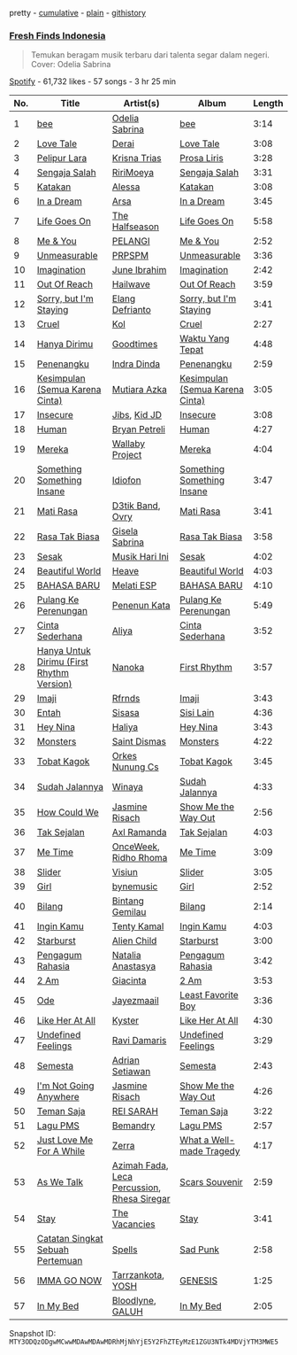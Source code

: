 pretty - [cumulative](/playlists/cumulative/37i9dQZF1DWSGWRWu30rg7.md) - [plain](/playlists/plain/37i9dQZF1DWSGWRWu30rg7) - [githistory](https://github.githistory.xyz/mackorone/spotify-playlist-archive/blob/main/playlists/plain/37i9dQZF1DWSGWRWu30rg7)

### [Fresh Finds Indonesia](https://open.spotify.com/playlist/37i9dQZF1DWSGWRWu30rg7)

> Temukan beragam musik terbaru dari talenta segar dalam negeri\. Cover:  Odelia Sabrina

[Spotify](https://open.spotify.com/user/spotify) - 61,732 likes - 57 songs - 3 hr 25 min

| No. | Title | Artist(s) | Album | Length |
|---|---|---|---|---|
| 1 | [bee](https://open.spotify.com/track/4EZ3IdGeZ6fKohfurNd5w8) | [Odelia Sabrina](https://open.spotify.com/artist/6B5OOUXDbJT2heXdZuGOKs) | [bee](https://open.spotify.com/album/15OeZDE7oYEG0SuxNzI4zP) | 3:14 |
| 2 | [Love Tale](https://open.spotify.com/track/0xuguGT4hciIZWGswErWMB) | [Derai](https://open.spotify.com/artist/5sCGE57PAwZPpH4c2sNCwn) | [Love Tale](https://open.spotify.com/album/1xmXP9wEPOCbwYCHanF7yO) | 3:08 |
| 3 | [Pelipur Lara](https://open.spotify.com/track/2HV3dzh8I91BSzSqeutE88) | [Krisna Trias](https://open.spotify.com/artist/14uIEY2id29DkY0FzZWuM0) | [Prosa Liris](https://open.spotify.com/album/0Ns2QUXdYLaSVn54qPhdMY) | 3:28 |
| 4 | [Sengaja Salah](https://open.spotify.com/track/2DE7dbjYptPP9UZyo6fAp6) | [RiriMoeya](https://open.spotify.com/artist/1lRZLZkris2oSYTwkkHXMx) | [Sengaja Salah](https://open.spotify.com/album/78ZsMEndgNH1FJ4NE4XcBs) | 3:31 |
| 5 | [Katakan](https://open.spotify.com/track/5xdwuqNy6pwXa8pbv1JO7d) | [Alessa](https://open.spotify.com/artist/6KPOKd7taNna1xLsfpalli) | [Katakan](https://open.spotify.com/album/2MrzRQnOKHGspnRFZSS0cF) | 3:08 |
| 6 | [In a Dream](https://open.spotify.com/track/5g7yc8xn6DoHepHQ7Ibgfy) | [Arsa](https://open.spotify.com/artist/7kBtFbxYd9VEjLiAanHdll) | [In a Dream](https://open.spotify.com/album/2TTCDbwyNqIFVcCo53UYcD) | 3:45 |
| 7 | [Life Goes On](https://open.spotify.com/track/3ylf5ejAWmIizvLObR5luI) | [The Halfseason](https://open.spotify.com/artist/53ylvZ5gioMqmF4RrjD3xt) | [Life Goes On](https://open.spotify.com/album/7mvyoKbbJDmkp6TZIF3OlI) | 5:58 |
| 8 | [Me & You](https://open.spotify.com/track/6hZcE414J6gtKuiR6KDkaC) | [PELANGI](https://open.spotify.com/artist/2AL2uKIBz2eqKAUYz1Oh3S) | [Me & You](https://open.spotify.com/album/4y4fmCM1fzPfTh4YovQL4d) | 2:52 |
| 9 | [Unmeasurable](https://open.spotify.com/track/6z9s9NeZ5F4cOg0XJqUVsd) | [PRPSPM](https://open.spotify.com/artist/06kVhJd3vDKHaDBcFuJXuN) | [Unmeasurable](https://open.spotify.com/album/2A2zFQF6ZVztcArn4DkoDC) | 3:36 |
| 10 | [Imagination](https://open.spotify.com/track/3OP9k2dSOZRcImywnFJFxd) | [June Ibrahim](https://open.spotify.com/artist/0dqnZDgGTIRakRjMHWXILw) | [Imagination](https://open.spotify.com/album/1w9eN0bFdJpa612ho4o88L) | 2:42 |
| 11 | [Out Of Reach](https://open.spotify.com/track/7ao16QsbKBFY4GIdbNwSpm) | [Hailwave](https://open.spotify.com/artist/4Loj7aetEeCGbHRuHEPgKr) | [Out Of Reach](https://open.spotify.com/album/3YP6xVy4d4UtGKbwPD7RU9) | 3:59 |
| 12 | [Sorry, but I'm Staying](https://open.spotify.com/track/0OTHYWhEKwO5sBbaxmYYYz) | [Elang Defrianto](https://open.spotify.com/artist/2GaPhI05VetWfykxH7L3oP) | [Sorry, but I'm Staying](https://open.spotify.com/album/6seMS7Rb6kDCdZdqmRhlbI) | 3:41 |
| 13 | [Cruel](https://open.spotify.com/track/0odvYVQm4CqsPY2gj8bXJk) | [Kol](https://open.spotify.com/artist/2B30Nyq8DkSK4MkUDlKSnd) | [Cruel](https://open.spotify.com/album/6vyFx6HlUeF9XgLwPn9uPc) | 2:27 |
| 14 | [Hanya Dirimu](https://open.spotify.com/track/3RET01El3Mf8EI7EV46QoQ) | [Goodtimes](https://open.spotify.com/artist/654qoCgAZoF8V2Qc7UwyWZ) | [Waktu Yang Tepat](https://open.spotify.com/album/12NP1RFzpVo1nRf9rnZrHV) | 4:48 |
| 15 | [Penenangku](https://open.spotify.com/track/1MVCilul0HsnUQHHbU140v) | [Indra Dinda](https://open.spotify.com/artist/43iqi0XNbocWHIm6l4GJy3) | [Penenangku](https://open.spotify.com/album/2aUEp0U2Q5pyeO3z1xzlxA) | 2:59 |
| 16 | [Kesimpulan \(Semua Karena Cinta\)](https://open.spotify.com/track/6dkHK8kTwDRWfRsstK4P8X) | [Mutiara Azka](https://open.spotify.com/artist/73t08q7TLi6Jta1BiMGFpz) | [Kesimpulan \(Semua Karena Cinta\)](https://open.spotify.com/album/2CKl3EXdqOMeSPF5oqxTph) | 3:05 |
| 17 | [Insecure](https://open.spotify.com/track/4KFrckYUh8sHt4ZhSV3AUt) | [Jibs](https://open.spotify.com/artist/5a3vFEe5TeY6dvzzLVa6cn), [Kid JD](https://open.spotify.com/artist/3EeuvO0Tpxy2nUwidKb1L8) | [Insecure](https://open.spotify.com/album/01S6h4jOtU1loPzg1Cy61z) | 3:08 |
| 18 | [Human](https://open.spotify.com/track/4BOW04XqVTsNRRpWRyQ5Fb) | [Bryan Petreli](https://open.spotify.com/artist/55zMNdD6ZG97EdK17MZ1bX) | [Human](https://open.spotify.com/album/0ONpCEj2iOfMAhcWAO2ohv) | 4:27 |
| 19 | [Mereka](https://open.spotify.com/track/2xN29wC2LJmN2QTY4tqrxV) | [Wallaby Project](https://open.spotify.com/artist/2VHDONmZoqBV5bzdgGiWzR) | [Mereka](https://open.spotify.com/album/3ax3v92ijpIczicOSUbrqp) | 4:04 |
| 20 | [Something Something Insane](https://open.spotify.com/track/14ZIQiMWw2zPxUQnbQeNIF) | [Idiofon](https://open.spotify.com/artist/6TIL8tSEyAlm53E05ruhC1) | [Something Something Insane](https://open.spotify.com/album/1Yc0I16uKJPpE8XxC8iiNZ) | 3:47 |
| 21 | [Mati Rasa](https://open.spotify.com/track/70M0jshSR6r77cfqEOUWc0) | [D3tik Band](https://open.spotify.com/artist/4LrXRqjrEqGwwFBOME8Dt5), [Ovry](https://open.spotify.com/artist/4RIDuOTGBbnthIIi8Qax0q) | [Mati Rasa](https://open.spotify.com/album/51ZnjfDiJ0tVKSGmNsR7tY) | 3:41 |
| 22 | [Rasa Tak Biasa](https://open.spotify.com/track/0iXEpRbtHPSuwHqVazwBrH) | [Gisela Sabrina](https://open.spotify.com/artist/3qSA2bcj5wWZ9sYCbn5fMF) | [Rasa Tak Biasa](https://open.spotify.com/album/7CM3ToTIkU8PMJmn4NC2wq) | 3:58 |
| 23 | [Sesak](https://open.spotify.com/track/2HdK0KdAUxDRZfEBmEgfoG) | [Musik Hari Ini](https://open.spotify.com/artist/2wuh6dQgIeW78IFY5AWKXa) | [Sesak](https://open.spotify.com/album/5Dzj3g2yiRtgNjCHN5z2oh) | 4:02 |
| 24 | [Beautiful World](https://open.spotify.com/track/4l0xHZfMziJH7cHNcei2dp) | [Heave](https://open.spotify.com/artist/7aGxsfO1ZwbBpEIrOvOeHv) | [Beautiful World](https://open.spotify.com/album/5FLXNKkriDcFpC9Fj4w7mO) | 4:03 |
| 25 | [BAHASA BARU](https://open.spotify.com/track/2t4dVJGywyzTvjAZjzRBIN) | [Melati ESP](https://open.spotify.com/artist/2yHzkL2Cb1qMhEtFeeyr68) | [BAHASA BARU](https://open.spotify.com/album/0PnkH2LvSSZwXCtoRJdfEg) | 4:10 |
| 26 | [Pulang Ke Perenungan](https://open.spotify.com/track/6r0qDxBLYIkEdACkKiJNF6) | [Penenun Kata](https://open.spotify.com/artist/2jz5eHhNxsMtPvZMVeU1mW) | [Pulang Ke Perenungan](https://open.spotify.com/album/3rquQaIF7jbR4gcRxVtWTO) | 5:49 |
| 27 | [Cinta Sederhana](https://open.spotify.com/track/0gKHFUjIP4w4lb81Suyc0H) | [Aliya](https://open.spotify.com/artist/1cTmKgKKE0CMyA2mt9lxHY) | [Cinta Sederhana](https://open.spotify.com/album/56C4AlB4tjz34QvEmKuEWl) | 3:52 |
| 28 | [Hanya Untuk Dirimu \(First Rhythm Version\)](https://open.spotify.com/track/40d1gG2TXlGmjq9M59GuBS) | [Nanoka](https://open.spotify.com/artist/1INtslrCiaFips5EC6uQrk) | [First Rhythm](https://open.spotify.com/album/1BWIzjBrparUAQ24U8w9YD) | 3:57 |
| 29 | [Imaji](https://open.spotify.com/track/3S2kIw7BdqzQ5J0bW5grAq) | [Rfrnds](https://open.spotify.com/artist/4yUCOYcBH24p7YrMItNbOy) | [Imaji](https://open.spotify.com/album/7JL5FcaYQU5iMh78Dpcox5) | 3:43 |
| 30 | [Entah](https://open.spotify.com/track/5c8tb3bS3KtR0H56OnDKwj) | [Sisasa](https://open.spotify.com/artist/3xC683HyOA5mFKwuCyJDc1) | [Sisi Lain](https://open.spotify.com/album/49VL4XUeqZHjzOiWOxzi8R) | 4:36 |
| 31 | [Hey Nina](https://open.spotify.com/track/0TjGz2TBgKmmoBXs48qy3b) | [Haliya](https://open.spotify.com/artist/3mElqeVM0OocytLEYXJpYh) | [Hey Nina](https://open.spotify.com/album/47E2z4EcJRLDrHRP49EjVv) | 3:43 |
| 32 | [Monsters](https://open.spotify.com/track/4FIJ6ljCIvTfrAzoSEcgvG) | [Saint Dismas](https://open.spotify.com/artist/7q2poYS5yTfA5yinb7Ai0b) | [Monsters](https://open.spotify.com/album/3dK0j76C0uUO1S72eDNnt3) | 4:22 |
| 33 | [Tobat Kagok](https://open.spotify.com/track/12GLI8mrp2uOsaxEazJrpq) | [Orkes Nunung Cs](https://open.spotify.com/artist/69WhdYyHgqkTcJ8CDmELZv) | [Tobat Kagok](https://open.spotify.com/album/3pFShUEYx0fWxo0EogoaPU) | 3:45 |
| 34 | [Sudah Jalannya](https://open.spotify.com/track/09bt5vJLSuCHwXdW4Rz2AR) | [Winaya](https://open.spotify.com/artist/5kKvSQT7B5aSLXKnvSzQHq) | [Sudah Jalannya](https://open.spotify.com/album/4U1AZpoipV3MYvQIu8SwSM) | 4:33 |
| 35 | [How Could We](https://open.spotify.com/track/6DzlhYGOYRVEiN9bmUC1nC) | [Jasmine Risach](https://open.spotify.com/artist/2BNcSe8pI5AHKmYV6D1JIj) | [Show Me the Way Out](https://open.spotify.com/album/7dpEYmIzGdJkrbvvX7FT0V) | 2:56 |
| 36 | [Tak Sejalan](https://open.spotify.com/track/6CufvjAu4Hq4BDDDyuK59t) | [Axl Ramanda](https://open.spotify.com/artist/6OJKPCiRnBW1UqYvEC276L) | [Tak Sejalan](https://open.spotify.com/album/3mXynCcffkZiQyl8EU1vyx) | 4:03 |
| 37 | [Me Time](https://open.spotify.com/track/6gwcO532NiCSnECbiBwI1o) | [OnceWeek](https://open.spotify.com/artist/5y0DI2RRjesGcPcIgWxHA1), [Ridho Rhoma](https://open.spotify.com/artist/2XytZnzwQbGNeS34bhO3qi) | [Me Time](https://open.spotify.com/album/0GIhtZXsSka1q0ldz2BUsk) | 3:09 |
| 38 | [Slider](https://open.spotify.com/track/7MuE0RP09IB0UvXZsQcUnQ) | [Visiun](https://open.spotify.com/artist/6qqgKFc4hGR6f3P05uRAmx) | [Slider](https://open.spotify.com/album/7Fko4vmMGorn6RILkLMHPZ) | 3:05 |
| 39 | [Girl](https://open.spotify.com/track/7KFhm9KVm4GEHEsNFzeDsW) | [bynemusic](https://open.spotify.com/artist/1ol3DGccEiFdDWLZLqfFLZ) | [Girl](https://open.spotify.com/album/7tqpjeqYumgR5ZWmLZOe0G) | 2:52 |
| 40 | [Bilang](https://open.spotify.com/track/6Exm7mYmfKXyEPOGDqEi4u) | [Bintang Gemilau](https://open.spotify.com/artist/13bylBwokgQpNNKdgaOZhP) | [Bilang](https://open.spotify.com/album/2pFbPlOQQmiT8V0PxZx8Dc) | 2:14 |
| 41 | [Ingin Kamu](https://open.spotify.com/track/4zNCVWkRTxVoWeUDeAnMOT) | [Tenty Kamal](https://open.spotify.com/artist/2oizaPrBzAj2754qyq20ly) | [Ingin Kamu](https://open.spotify.com/album/5aTWdrQyASV9yjdc9Q7dEa) | 4:03 |
| 42 | [Starburst](https://open.spotify.com/track/5IEJqncPB2x6IEyA02WNOD) | [Alien Child](https://open.spotify.com/artist/6V92XS4WAzuXsOi1EXsGcF) | [Starburst](https://open.spotify.com/album/3iZqFhrBxwelgqXQO0zgfc) | 3:00 |
| 43 | [Pengagum Rahasia](https://open.spotify.com/track/7tKwCQVrq8UboMxE33K9Ne) | [Natalia Anastasya](https://open.spotify.com/artist/5Rkg8bJWKByMG8oArYkV6m) | [Pengagum Rahasia](https://open.spotify.com/album/6IAXwbH3e8d3W9ytV01Hsf) | 3:42 |
| 44 | [2 Am](https://open.spotify.com/track/4F4s6wrNArNcN23O0h6kp3) | [Giacinta](https://open.spotify.com/artist/6hgISqgflFSvkJ6paiCLNJ) | [2 Am](https://open.spotify.com/album/0tYfsQJ9OtMhlQebE5RHM1) | 3:53 |
| 45 | [Ode](https://open.spotify.com/track/30CvC8Sul04WCCa3jWCNWh) | [Jayezmaail](https://open.spotify.com/artist/1kNMatGuuBhdPwjviihHGB) | [Least Favorite Boy](https://open.spotify.com/album/4eFY0WJAwxnZvFuiuGVpoA) | 3:36 |
| 46 | [Like Her At All](https://open.spotify.com/track/1NpTr7SGWjhMOlAXqZxju4) | [Kyster](https://open.spotify.com/artist/4Vyk9OFMKrxgTl4xOtngDt) | [Like Her At All](https://open.spotify.com/album/3WtW16NosYK0kkIijW1OsN) | 4:30 |
| 47 | [Undefined Feelings](https://open.spotify.com/track/3J3k4Bkm2UCZ30bZ9hgBfn) | [Ravi Damaris](https://open.spotify.com/artist/1Xpi2Jpk70Gdat6FlpMbjL) | [Undefined Feelings](https://open.spotify.com/album/01yIlvcDwVbfXX5crzBdsL) | 3:29 |
| 48 | [Semesta](https://open.spotify.com/track/3gI5lYOVqMgsUlXK2WTJ3a) | [Adrian Setiawan](https://open.spotify.com/artist/39XX7BNu95xOOxusr1BzFn) | [Semesta](https://open.spotify.com/album/78dAZ13gLnDn9oiaejudsF) | 2:43 |
| 49 | [I'm Not Going Anywhere](https://open.spotify.com/track/1GdXG5cTT5Kg752ckhcRG4) | [Jasmine Risach](https://open.spotify.com/artist/2BNcSe8pI5AHKmYV6D1JIj) | [Show Me the Way Out](https://open.spotify.com/album/7dpEYmIzGdJkrbvvX7FT0V) | 4:26 |
| 50 | [Teman Saja](https://open.spotify.com/track/1quBRq19yOO1lsylElh3uu) | [REI SARAH](https://open.spotify.com/artist/2QkqTXubFT19pCJGoCKsRm) | [Teman Saja](https://open.spotify.com/album/1Uyz9Lephv0odZKukglQMh) | 3:22 |
| 51 | [Lagu PMS](https://open.spotify.com/track/07T0se7rAXSFrLtU3GAmQa) | [Bemandry](https://open.spotify.com/artist/6k4Wed6mCXviM0mZr2Dt90) | [Lagu PMS](https://open.spotify.com/album/1qW57ElrIGWbxwHR1DTSN0) | 2:57 |
| 52 | [Just Love Me For A While](https://open.spotify.com/track/3ttJNfUkSzoAYKN4jkLsJd) | [Zerra](https://open.spotify.com/artist/0qfJuFOWgjteUxTVn2CTeE) | [What a Well\-made Tragedy](https://open.spotify.com/album/0dy5MZ9S0Q2Pkg8Fgo0m3G) | 4:17 |
| 53 | [As We Talk](https://open.spotify.com/track/1xNoiDKbPQnPZknnOxLT6m) | [Azimah Fada](https://open.spotify.com/artist/7xVCVjiZvaQ2zjAKS5Jkt9), [Leca Percussion](https://open.spotify.com/artist/3w7VheCMgx50I3vsFlmL2q), [Rhesa Siregar](https://open.spotify.com/artist/3QhzGBK0sLrqAnHMOI2YVS) | [Scars Souvenir](https://open.spotify.com/album/1qvid202eOiUz6vI8xFca0) | 2:59 |
| 54 | [Stay](https://open.spotify.com/track/65K8SeTHlvN0khRiZcqpC8) | [The Vacancies](https://open.spotify.com/artist/7mhWsGYpxYhVMvBnk9JiNt) | [Stay](https://open.spotify.com/album/7bYw394Q6YG626DEb6pUfK) | 3:41 |
| 55 | [Catatan Singkat Sebuah Pertemuan](https://open.spotify.com/track/3sRdiWiBgYnJMltknpyESy) | [Spells](https://open.spotify.com/artist/1VaiaDZUknjg9aCukZsXZe) | [Sad Punk](https://open.spotify.com/album/1EP4p9pQYoFprbFp8cRixO) | 2:58 |
| 56 | [IMMA GO NOW](https://open.spotify.com/track/2fHUiVm7PVELTnvXYTaCHe) | [Tarrzankota](https://open.spotify.com/artist/6ptSpJVbC6f492Lt5IfpD2), [YOSH](https://open.spotify.com/artist/2wHazSJnTevLiiJzn70GX7) | [GENESIS](https://open.spotify.com/album/39uvywC9ucxHGlD91DhhQC) | 1:25 |
| 57 | [In My Bed](https://open.spotify.com/track/1XOx9PbO83UQ0bOfdt3AAR) | [Bloodlyne](https://open.spotify.com/artist/6r2NRFjucCptbMJHvRtLXL), [GALUH](https://open.spotify.com/artist/5e1GTe7pdNCGQOdcExtUoz) | [In My Bed](https://open.spotify.com/album/1si4dL7DI1wIDhrEOjVCFt) | 2:05 |

Snapshot ID: `MTY3ODQzODgwMCwwMDAwMDAwMDRhMjNhYjE5Y2FhZTEyMzE1ZGU3NTk4MDVjYTM3MWE5`
